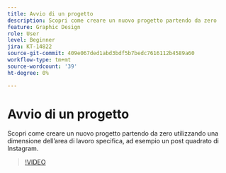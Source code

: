 ```yaml
---
title: Avvio di un progetto
description: Scopri come creare un nuovo progetto partendo da zero
feature: Graphic Design
role: User
level: Beginner
jira: KT-14822
source-git-commit: 409e067ded1abd3bdf5b7bedc7616112b4589a60
workflow-type: tm+mt
source-wordcount: '39'
ht-degree: 0%

---
```


# Avvio di un progetto

Scopri come creare un nuovo progetto partendo da zero utilizzando una dimensione dell’area di lavoro specifica, ad esempio un post quadrato di Instagram.

>[!VIDEO](https://video.tv.adobe.com/v/3426931?quality=12&learn=on&hidetitle=true)
